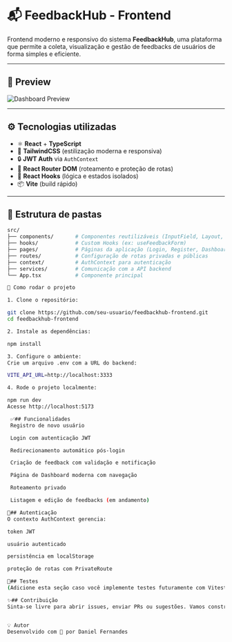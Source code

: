 # 📬 FeedbackHub - Frontend

Frontend moderno e responsivo do sistema **FeedbackHub**, uma plataforma que permite a coleta, visualização e gestão de feedbacks de usuários de forma simples e eficiente.

---

## 📸 Preview

![Dashboard Preview](./public/preview-dashboard.png) <!-- Você pode colocar um print real do dashboard aqui -->

---

## ⚙️ Tecnologias utilizadas

- ⚛️ **React** + **TypeScript**
- 🎨 **TailwindCSS** (estilização moderna e responsiva)
- 🔒 **JWT Auth** via `AuthContext`
- 🧭 **React Router DOM** (roteamento e proteção de rotas)
- 🧠 **React Hooks** (lógica e estados isolados)
- 📦 **Vite** (build rápido)

---

## 📁 Estrutura de pastas

```bash
src/
├── components/       # Componentes reutilizáveis (InputField, Layout, etc.)
├── hooks/            # Custom Hooks (ex: useFeedbackForm)
├── pages/            # Páginas da aplicação (Login, Register, Dashboard, etc.)
├── routes/           # Configuração de rotas privadas e públicas
├── context/          # AuthContext para autenticação
├── services/         # Comunicação com a API backend
└── App.tsx           # Componente principal

🚀 Como rodar o projeto

1. Clone o repositório:

git clone https://github.com/seu-usuario/feedbackhub-frontend.git
cd feedbackhub-frontend

2. Instale as dependências:

npm install

3. Configure o ambiente:
Crie um arquivo .env com a URL do backend:

VITE_API_URL=http://localhost:3333

4. Rode o projeto localmente:

npm run dev
Acesse http://localhost:5173

 ✅## Funcionalidades
 Registro de novo usuário

 Login com autenticação JWT

 Redirecionamento automático pós-login

 Criação de feedback com validação e notificação

 Página de Dashboard moderna com navegação

 Roteamento privado

 Listagem e edição de feedbacks (em andamento)

🔐## Autenticação
O contexto AuthContext gerencia:

token JWT

usuário autenticado

persistência em localStorage

proteção de rotas com PrivateRoute

🧪## Testes
(Adicione esta seção caso você implemente testes futuramente com Vitest, React Testing Library, etc.)

✨## Contribuição
Sinta-se livre para abrir issues, enviar PRs ou sugestões. Vamos construir juntos!


💡 Autor
Desenvolvido com 💙 por Daniel Fernandes

```
